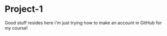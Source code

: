 # Project-1
Good stuff resides here
i'm just trying how to make an account in GitHub for my course!
